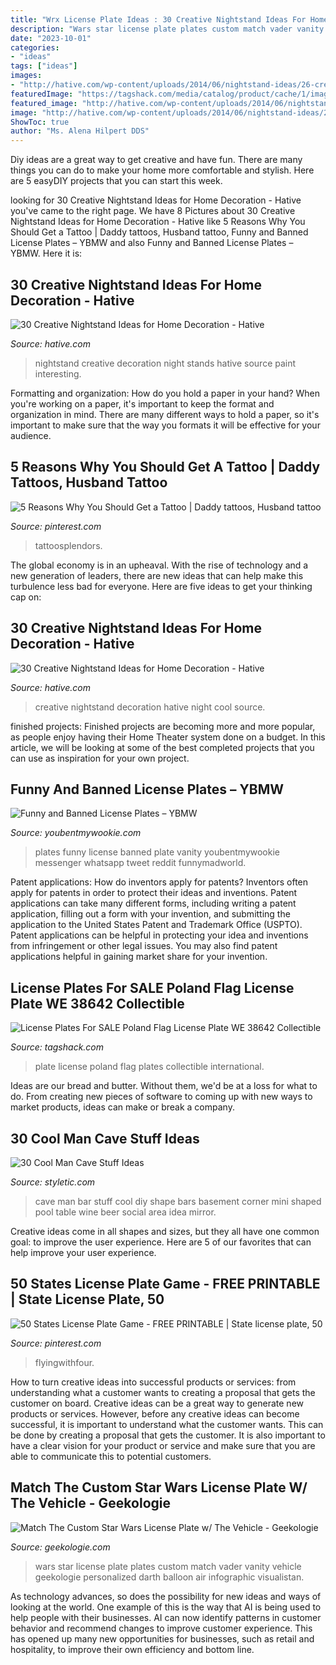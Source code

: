 ```yaml
---
title: "Wrx License Plate Ideas : 30 Creative Nightstand Ideas For Home Decoration"
description: "Wars star license plate plates custom match vader vanity vehicle geekologie personalized darth balloon air infographic visualistan"
date: "2023-10-01"
categories:
- "ideas"
tags: ["ideas"]
images:
- "http://hative.com/wp-content/uploads/2014/06/nightstand-ideas/26-creative-nightstand-ideas.jpg"
featuredImage: "https://tagshack.com/media/catalog/product/cache/1/image/650x/040ec09b1e35df139433887a97daa66f/e/2/e25.jpg"
featured_image: "http://hative.com/wp-content/uploads/2014/06/nightstand-ideas/26-creative-nightstand-ideas.jpg"
image: "http://hative.com/wp-content/uploads/2014/06/nightstand-ideas/26-creative-nightstand-ideas.jpg"
ShowToc: true
author: "Ms. Alena Hilpert DDS"
---
```



Diy ideas are a great way to get creative and have fun. There are many things you can do to make your home more comfortable and stylish. Here are 5 easyDIY projects that you can start this week.

	

		
looking for 30 Creative Nightstand Ideas for Home Decoration - Hative you've came to the right page. We have 8 Pictures about 30 Creative Nightstand Ideas for Home Decoration - Hative like 5 Reasons Why You Should Get a Tattoo | Daddy tattoos, Husband tattoo, Funny and Banned License Plates – YBMW and also Funny and Banned License Plates – YBMW. Here it is:
		
    
## 30 Creative Nightstand Ideas For Home Decoration - Hative

<img loading=lazy src="http://hative.com/wp-content/uploads/2014/06/nightstand-ideas/26-creative-nightstand-ideas.jpg" onerror="this.onerror=null;this.src='https://tse1.mm.bing.net/th?id=OIP.Kpn5D3Uffo6GMB_cUI4ZAAHaJ4&amp;pid=15.1';" alt="30 Creative Nightstand Ideas for Home Decoration - Hative">

_Source: hative.com_

>nightstand creative decoration night stands hative source paint interesting. 

	

Formatting and organization: How do you hold a paper in your hand?
When you're working on a paper, it's important to keep the format and organization in mind. There are many different ways to hold a paper, so it's important to make sure that the way you formats it will be effective for your audience.

    
## 5 Reasons Why You Should Get A Tattoo | Daddy Tattoos, Husband Tattoo

<img loading=lazy src="https://i.pinimg.com/originals/3f/2d/0e/3f2d0eae981d07f5ce04bab59444a195.jpg" onerror="this.onerror=null;this.src='https://tse3.mm.bing.net/th?id=OIP.hd_isMgggyNIOUXlWqEeZwHaNJ&amp;pid=15.1';" alt="5 Reasons Why You Should Get a Tattoo | Daddy tattoos, Husband tattoo">

_Source: pinterest.com_

>tattoosplendors. 

	

The global economy is in an upheaval. With the rise of technology and a new generation of leaders, there are new ideas that can help make this turbulence less bad for everyone. Here are five ideas to get your thinking cap on: 

    
## 30 Creative Nightstand Ideas For Home Decoration - Hative

<img loading=lazy src="http://hative.com/wp-content/uploads/2014/06/nightstand-ideas/25-creative-nightstand-ideas.jpg" onerror="this.onerror=null;this.src='https://tse3.mm.bing.net/th?id=OIP.2XqbnrB5bDp3njyHQPHI_wHaHf&amp;pid=15.1';" alt="30 Creative Nightstand Ideas for Home Decoration - Hative">

_Source: hative.com_

>creative nightstand decoration hative night cool source. 

	

finished projects:
Finished projects are becoming more and more popular, as people enjoy having their Home Theater system done on a budget. In this article, we will be looking at some of the best completed projects that you can use as inspiration for your own project.

    
## Funny And Banned License Plates – YBMW

<img loading=lazy src="https://youbentmywookie.com/wookie/gallery/0111_funny_license_plates/funny-plates_5.jpg" onerror="this.onerror=null;this.src='https://tse3.mm.bing.net/th?id=OIP.u_cbsQs0IIC7NY4aOcDI0QHaJ4&amp;pid=15.1';" alt="Funny and Banned License Plates – YBMW">

_Source: youbentmywookie.com_

>plates funny license banned plate vanity youbentmywookie messenger whatsapp tweet reddit funnymadworld. 

	

Patent applications: How do inventors apply for patents?
Inventors often apply for patents in order to protect their ideas and inventions. Patent applications can take many different forms, including writing a patent application, filling out a form with your invention, and submitting the application to the United States Patent and Trademark Office (USPTO). 
Patent applications can be helpful in protecting your idea and inventions from infringement or other legal issues. You may also find patent applications helpful in gaining market share for your invention.

    
## License Plates For SALE Poland Flag License Plate WE 38642 Collectible

<img loading=lazy src="https://tagshack.com/media/catalog/product/cache/1/image/650x/040ec09b1e35df139433887a97daa66f/e/2/e25.jpg" onerror="this.onerror=null;this.src='https://tse1.mm.bing.net/th?id=OIP.FK0YO9BFhJ5MulpFbAhYKgHaD8&amp;pid=15.1';" alt="License Plates For SALE Poland Flag License Plate WE 38642 Collectible">

_Source: tagshack.com_

>plate license poland flag plates collectible international. 

	

Ideas are our bread and butter. Without them, we'd be at a loss for what to do. From creating new pieces of software to coming up with new ways to market products, ideas can make or break a company.

    
## 30 Cool Man Cave Stuff Ideas

<img loading=lazy src="http://styletic.com/wp-content/uploads/2015/06/man-cave-stuff/4-man-cave-stuff-ideas.jpg" onerror="this.onerror=null;this.src='https://tse3.mm.bing.net/th?id=OIP.YcwOCZ0aaIe8Uv4WYJbFWAHaFj&amp;pid=15.1';" alt="30 Cool Man Cave Stuff Ideas">

_Source: styletic.com_

>cave man bar stuff cool diy shape bars basement corner mini shaped pool table wine beer social area idea mirror. 

	

Creative ideas come in all shapes and sizes, but they all have one common goal: to improve the user experience. Here are 5 of our favorites that can help improve your user experience.

    
## 50 States License Plate Game - FREE PRINTABLE | State License Plate, 50

<img loading=lazy src="https://i.pinimg.com/736x/28/87/3c/28873c6e6b2496f0edd48c7c191b0b32.jpg" onerror="this.onerror=null;this.src='https://tse2.mm.bing.net/th?id=OIP.g6Ra0XUtfDKxN93wO6vrzwHaLG&amp;pid=15.1';" alt="50 States License Plate Game - FREE PRINTABLE | State license plate, 50">

_Source: pinterest.com_

>flyingwithfour. 

	

How to turn creative ideas into successful products or services: from understanding what a customer wants to creating a proposal that gets the customer on board.
Creative ideas can be a great way to generate new products or services. However, before any creative ideas can become successful, it is important to understand what the customer wants. This can be done by creating a proposal that gets the customer. It is also important to have a clear vision for your product or service and make sure that you are able to communicate this to potential customers.

    
## Match The Custom Star Wars License Plate W/ The Vehicle - Geekologie

<img loading=lazy src="https://geekologie.com/2015/06/04/star-wars-license-plates.jpg" onerror="this.onerror=null;this.src='https://tse3.mm.bing.net/th?id=OIP.k_6HXRi-KZ8PNgOeM5_WgQHaSK&amp;pid=15.1';" alt="Match The Custom Star Wars License Plate w/ The Vehicle - Geekologie">

_Source: geekologie.com_

>wars star license plate plates custom match vader vanity vehicle geekologie personalized darth balloon air infographic visualistan. 

	

As technology advances, so does the possibility for new ideas and ways of looking at the world. One example of this is the way that AI is being used to help people with their businesses. AI can now identify patterns in customer behavior and recommend changes to improve customer experience. This has opened up many new opportunities for businesses, such as retail and hospitality, to improve their own efficiency and bottom line.

